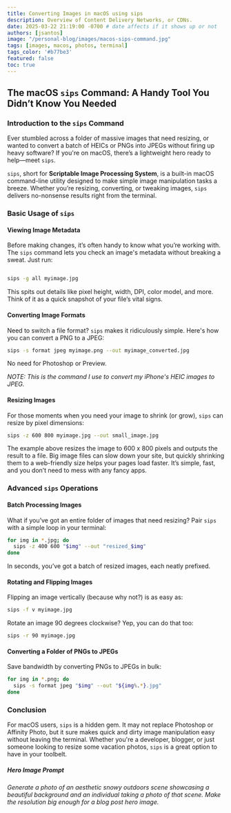 ```yaml
---
title: Converting Images in macOS using sips 
description: Overview of Content Delivery Networks, or CDNs.
date: 2025-03-22 21:19:00 -0700 # date affects if it shows up or not
authors: [jsantos]
image: "/personal-blog/images/macos-sips-command.jpg"
tags: [images, macos, photos, terminal]
tags_color: '#b77be3'
featured: false
toc: true
---
```


## **The macOS `sips` Command: A Handy Tool You Didn’t Know You Needed**

### **Introduction to the `sips` Command**

Ever stumbled across a folder of massive images that need resizing, or wanted to convert a batch of HEICs or PNGs into JPEGs without firing up heavy software? If you're on macOS, there’s a lightweight hero ready to help—meet `sips`.


`sips`, short for **Scriptable Image Processing System**, is a built-in macOS command-line utility designed to make simple image manipulation tasks a breeze. Whether you’re resizing, converting, or tweaking images, `sips` delivers no-nonsense results right from the terminal.

### **Basic Usage of `sips`**

#### **Viewing Image Metadata**

Before making changes, it’s often handy to know what you’re working with. The `sips` command lets you check an image's metadata without breaking a sweat. Just run:

```bash

sips -g all myimage.jpg

```

This spits out details like pixel height, width, DPI, color model, and more. Think of it as a quick snapshot of your file’s vital signs.

#### **Converting Image Formats**

Need to switch a file format? `sips` makes it ridiculously simple. Here's how you can convert a PNG to a JPEG:

```bash
sips -s format jpeg myimage.png --out myimage_converted.jpg
```

No need for Photoshop or Preview. 

*NOTE: This is the command I use to convert my iPhone's HEIC images to JPEG.*

#### **Resizing Images**

For those moments when you need your image to shrink (or grow), `sips` can resize by pixel dimensions:

```bash
sips -z 600 800 myimage.jpg --out small_image.jpg
```

The example above resizes the image to 600 x 800 pixels and outputs the result to a file. Big image files can slow down your site, but quickly shrinking them to a web-friendly size helps your pages load faster. It’s simple, fast, and you don’t need to mess with any fancy apps.

### **Advanced `sips` Operations**

#### **Batch Processing Images**

What if you’ve got an entire folder of images that need resizing? Pair `sips` with a simple loop in your terminal:

```bash
for img in *.jpg; do
  sips -z 400 600 "$img" --out "resized_$img"
done
```
In seconds, you’ve got a batch of resized images, each neatly prefixed.

#### **Rotating and Flipping Images**
Flipping an image vertically (because why not?) is as easy as:

```bash
sips -f v myimage.jpg
```

Rotate an image 90 degrees clockwise? Yep, you can do that too:

```bash
sips -r 90 myimage.jpg
```

#### **Converting a Folder of PNGs to JPEGs**

Save bandwidth by converting PNGs to JPEGs in bulk:

```bash
for img in *.png; do
  sips -s format jpeg "$img" --out "${img%.*}.jpg"
done
```

### **Conclusion**

For macOS users, `sips` is a hidden gem. It may not replace Photoshop or Affinity Photo, but it sure makes quick and dirty image manipulation easy without leaving the terminal. Whether you're a developer, blogger, or just someone looking to resize some vacation photos, `sips` is a great option to have in your toolbelt.

##### Hero Image Prompt

*Generate a photo of an aesthetic snowy outdoors scene showcasing a beautiful background and an individual taking a photo of that scene. Make the resolution big enough for a blog post hero image.*
